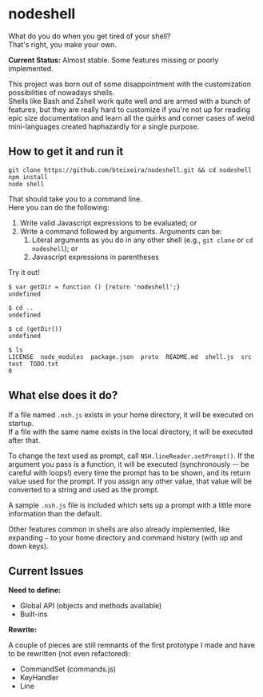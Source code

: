 nodeshell
=========

What do you do when you get tired of your shell?  
That's right, you make your own.

**Current Status:** Almost stable. Some features missing or poorly implemented.

This project was born out of some disappointment with the customization possibilities of nowadays shells.  
Shells like Bash and Zshell work quite well and are armed with a bunch of features, but they are really hard to customize if you're not up for reading epic size documentation and learn all the quirks and corner cases of weird mini-languages created haphazardly for a single purpose.
<!--After reading the whole User Guide on Zsh, I still felt like I didn't really know how to start making my own customization if I wasn't willing to just accept what Oh-My-Zsh provides out of the box.-->

<!--What I want is a shell that I can customize using a single imperative language instead of learning a handful of declarative langlets and three different languages for regular expression.
I want a shell that lets me evaluate normal expressions in my favorite language while still accepting known commands like "cd .."
I want a shell that exposes an API in Javascript and then just lets me do whatever I want. If the user already knows Javascript, they already know how to customize the shell.-->

<!--...and as far as I know, there isn't such a thing.

So I guess it's up to me.-->

<!--We'll start simple and just have a command line that takes usual commands as well as inline JS.
Then we'll go crazy.-->

How to get it and run it
------------------------

```
git clone https://github.com/bteixeira/nodeshell.git && cd nodeshell
npm install
node shell
```

That should take you to a command line.  
Here you can do the following:

1. Write valid Javascript expressions to be evaluated; or
2. Write a command followed by arguments. Arguments can be:
    1. Literal arguments as you do in any other shell (e.g., `git clone` or `cd nodeshell`); or
    2. Javascript expressions in parentheses

Try it out!

```
$ var getDir = function () {return 'nodeshell';}
undefined

$ cd ..
undefined

$ cd (getDir())
undefined

$ ls
LICENSE  node_modules  package.json  proto  README.md  shell.js  src  test  TODO.txt
0
```

What else does it do?
---------------------
If a file named `.nsh.js` exists in your home directory, it will be executed on startup.  
If a file with the same name exists in the local directory, it will be executed after that.

To change the text used as prompt, call `NSH.lineReader.setPrompt()`. If the argument you pass is a
function, it will be executed (synchronously -- be careful with loops!) every time the prompt has to be shown, and its return value
used for the prompt. If you assign any other value, that value will be converted to a string and used as the
prompt.

A sample `.nsh.js` file is included which sets up a prompt with a little more information than the default.

Other features common in shells are also already implemented, like expanding `~` to your home directory and command
history (with up and down keys).

Current Issues
--------------

**Need to define:**
* Global API (objects and methods available)
* Built-ins

**Rewrite:**

A couple of pieces are still remnants of the first prototype I made and have to be rewritten (not even refactored):

* CommandSet (commands.js)
* KeyHandler
* Line
